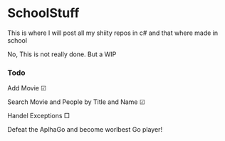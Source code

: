 # SchoolStuff
This is where I will post all my shiity repos in c# and that where made in school

No, This is not really done. But a WIP

### Todo
  
Add Movie &#9745;

Search Movie and People by Title and Name &#9745;
  
Handel Exceptions &#9633;

Defeat the AplhaGo and become worlbest Go player!
